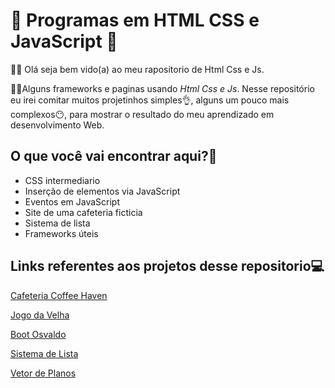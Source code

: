 # 👾 Programas em HTML CSS e JavaScript 👾
🥷🏻 Olá seja bem vido(a) ao meu rapositorio de Html Css e Js.

🥷🏻Alguns frameworks e paginas usando *Html Css e Js*. Nesse repositório eu irei comitar muitos projetinhos simples👌, alguns um pouco mais complexos😶, para mostrar o resultado do meu aprendizado em desenvolvimento Web.

## O que você vai encontrar aqui?🤔

+ CSS intermediario
+ Inserção de elementos via JavaScript
+ Eventos em JavaScript
+ Site de uma cafeteria ficticia
+ Sistema de lista
+ Frameworks úteis

## Links referentes aos projetos desse repositorio💻

[Cafeteria Coffee Haven](https://juliano-monteiro.github.io/HTML_CSS_JS/Cafeteria/)

[Jogo da Velha](https://juliano-monteiro.github.io/HTML_CSS_JS/Jogo_Da_Velha/)

[Boot Osvaldo](https://juliano-monteiro.github.io/HTML_CSS_JS/Sistemas%20simples%20extras%20JS/Boot/)

[Sistema de Lista](https://juliano-monteiro.github.io/HTML_CSS_JS/Sistema%20de%20lista/)

[Vetor de Planos](https://juliano-monteiro.github.io/HTML_CSS_JS/Premium%20Vector/)